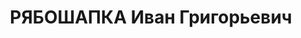 ---
title: РЯБОШАПКА Иван Григорьевич
description: "Род. в 1895, Харьковская обл., г. Ново-Георгиевск, украинец, обр.: начальное,\
  \ член ВКП(б) с 1921. Проживал: Украина, Харьковская обл., г. Изюм. Рабочий лесопильщик,\
  \ директор Изюмской МТС \n  Арестован 11.07.1937. Обв. по ст. 54-11-7-8 (участник\
  \ контрреволюционной террористической вредительской организации правых, проводил\
  \ вредительскую деятельность). Приговор: ВК ВС СССР, 05.12.1937 – ВМН. Расстрелян\
  \ 06.12.1937. \n  Реабилитирован 05.09.1957"
---
